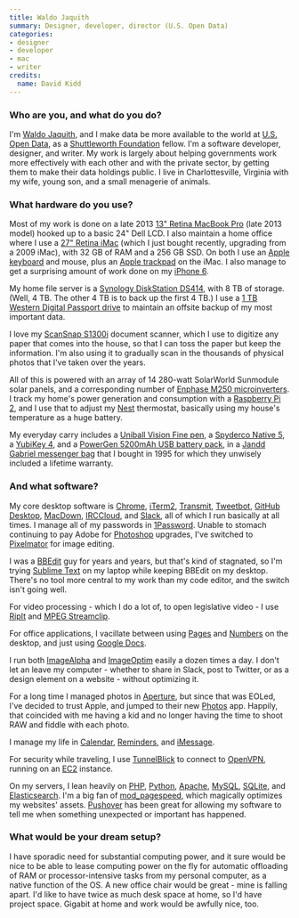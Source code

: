 ```yaml
---
title: Waldo Jaquith
summary: Designer, developer, director (U.S. Open Data)
categories:
- designer
- developer
- mac
- writer
credits:
  name: David Kidd
---
```


### Who are you, and what do you do?

I'm [Waldo Jaquith](https://waldo.jaquith.org/ "Waldo's website."), and I make data be more available to the world at [U.S. Open Data](https://usopendata.org/ "A group promoting open source U.S. government data sets."), as a [Shuttleworth Foundation](https://www.shuttleworthfoundation.org/ "A foundation helping to fund projects for social change.") fellow. I'm a software developer, designer, and writer. My work is largely about helping governments work more effectively with each other and with the private sector, by getting them to make their data holdings public. I live in Charlottesville, Virginia with my wife, young son, and a small menagerie of animals.

### What hardware do you use?

Most of my work is done on a late 2013 [13" Retina MacBook Pro][macbook-pro] (late 2013 model) hooked up to a basic 24" Dell LCD. I also maintain a home office where I use a [27" Retina iMac][imac] (which I just bought recently, upgrading from a 2009 iMac), with 32 GB of RAM and a 256 GB SSD. On both I use an [Apple keyboard][keyboard] and mouse, plus an [Apple trackpad][magic-trackpad] on the iMac. I also manage to get a surprising amount of work done on my [iPhone 6][iphone-6].

My home file server is a [Synology DiskStation DS414][ds414], with 8 TB of storage. (Well, 4 TB. The other 4 TB is to back up the first 4 TB.) I use a [1 TB Western Digital Passport drive][my-passport-ultra] to maintain an offsite backup of my most important data.

I love my [ScanSnap S1300i][scansnap-s1300i] document scanner, which I use to digitize any paper that comes into the house, so that I can toss the paper but keep the information. I'm also using it to gradually scan in the thousands of physical photos that I've taken over the years.

All of this is powered with an array of 14 280-watt SolarWorld Sunmodule solar panels, and a corresponding number of [Enphase M250 microinverters][m250]. I track my home's power generation and consumption with a [Raspberry Pi 2][raspberry-pi-2], and I use that to adjust my [Nest][] thermostat, basically using my house's temperature as a huge battery.

My everyday carry includes a [Uniball Vision Fine pen][vision-fine-0.7], a [Spyderco Native 5][native-5], a [YubiKey 4][yubikey], and a [PowerGen 5200mAh USB battery pack][handigen], in a [Jandd Gabriel messenger bag][gabriel] that I bought in 1995 for which they unwisely included a lifetime warranty.

### And what software?

My core desktop software is [Chrome][], [iTerm2][], [Transmit][], [Tweetbot][], [GitHub Desktop][github-mac], [MacDown][], [IRCCloud][], and [Slack][], all of which I run basically at all times. I manage all of my passwords in [1Password][]. Unable to stomach continuing to pay Adobe for [Photoshop][] upgrades, I've switched to [Pixelmator][] for image editing.

I was a [BBEdit][] guy for years and years, but that's kind of stagnated, so I'm trying [Sublime Text][sublime-text] on my laptop while keeping BBEdit on my desktop. There's no tool more central to my work than my code editor, and the switch isn't going well.

For video processing - which I do a lot of, to open legislative video - I use [RipIt][] and [MPEG Streamclip][mpeg-streamclip].

For office applications, I vacillate between using [Pages][] and [Numbers][] on the desktop, and just using [Google Docs][google-docs].

I run both [ImageAlpha][] and [ImageOptim][] easily a dozen times a day. I don't let an leave my computer - whether to share in Slack, post to Twitter, or as a design element on a website - without optimizing it.

For a long time I managed photos in [Aperture][], but since that was EOLed, I've decided to trust Apple, and jumped to their new [Photos][] app. Happily, that coincided with me having a kid and no longer having the time to shoot RAW and fiddle with each photo.

I manage my life in [Calendar][ical], [Reminders][], and [iMessage][].

For security while traveling, I use [TunnelBlick][] to connect to [OpenVPN][], running on an [EC2][] instance.

On my servers, I lean heavily on [PHP][], [Python][], [Apache][], [MySQL][], [SQLite][], and [Elasticsearch][]. I'm a big fan of [mod_pagespeed][], which magically optimizes my websites' assets. [Pushover][] has been great for allowing my software to tell me when something unexpected or important has happened.

### What would be your dream setup?

I have sporadic need for substantial computing power, and it sure would be nice to be able to lease computing power on the fly for automatic offloading of RAM or processor-intensive tasks from my personal computer, as a native function of the OS. A new office chair would be great - mine is falling apart. I'd like to have twice as much desk space at home, so I'd have project space. Gigabit at home and work would be awfully nice, too.

[raspberry-pi-2]: https://en.wikipedia.org/wiki/Raspberry_Pi "A single-board hackable computer."
[iphone-6]: https://en.wikipedia.org/wiki/IPhone_6 "A smartphone."
[imac]: https://www.apple.com/imac/ "An all-in-one computer."
[native-5]: https://www.spyderco.com/catalog/details.php?product=663 "A pocket knife."
[nest]: https://nest.com/ "A clever thermostat."
[gabriel]: http://www.jandd.com/detail.asp?PRODUCT_ID=FGMB "A messenger bag."
[scansnap-s1300i]: http://www.fujitsu.com/global/products/computing/peripheral/scanners/scansnap/s1300i/ "A portable scanner."
[handigen]: http://www.powergenbatt.com/pgen_product/powergen-5200mah-battery-pack/ "A USB battery pack."
[macbook-pro]: https://www.apple.com/macbook-pro/ "A laptop."
[m250]: https://enphase.com/en-us/products-and-services/microinverters "A microinverter."
[magic-trackpad]: https://www.apple.com/magictrackpad/ "A trackpad for desktop machines."
[my-passport-ultra]: https://www.wdc.com/en/products/products.aspx?id=1000 "A portable external hard drive."
[ds414]: https://www.amazon.com/Synology-DiskStation-Diskless-Attached-DS414/dp/B00FWUQY5I "A 4-bay NAS device."
[vision-fine-0.7]: https://www.staples.com/uni-ball-Vision-Rollerball-Pens-Fine-Point-Black-Dozen/product_433910 "A pen."
[keyboard]: https://www.apple.com/keyboard/ "The keyboard."
[yubikey]: https://www.yubico.com/products/yubikey-hardware/yubikey/ "A USB-based tool for generating one-time passwords."
[reminders]: https://support.apple.com/kb/PH12086?viewlocale=en_US&locale=en_US "A to-do list included with Mac OS X."
[ripit]: http://thelittleappfactory.com/ripit/ "DVD ripping software for the Mac."
[1password]: https://1password.com "Password management software for Mac OS X."
[imessage]: https://en.wikipedia.org/wiki/iMessage "A messaging platform."
[iterm2]: http://iterm2.com/ "An alternative terminal application for Mac OS X."
[imagealpha]: https://pngmini.com/ "PNG optimising software for the Mac."
[imageoptim]: https://imageoptim.com/ "A Mac GUI wrapper for image optimising tools."
[ical]: https://en.wikipedia.org/wiki/ICal "Calendaring software included with Mac OS X."
[irccloud]: https://www.irccloud.com/ "A web-based IRC service."
[numbers]: https://www.apple.com/numbers/ "A spreadsheet application for the Mac."
[google-docs]: https://en.wikipedia.org/wiki/Google_Docs "A web-based office suite."
[github-mac]: https://desktop.github.com/ "A client for the versioning control service."
[tunnelblick]: https://tunnelblick.net/ "A Mac GUI for OpenVPN."
[transmit]: https://panic.com/transmit/ "An FTP/SFTP client for the Mac."
[tweetbot]: https://tapbots.com/tweetbot/mac/ "A Twitter client for the Mac."
[sublime-text]: http://www.sublimetext.com/ "A coder's text editor."
[sqlite]: http://www.sqlite.org/ "A self-contained database engine."
[slack]: https://slack.com/ "A collaboration service."
[apache]: http://www.apache.org/ "Web server software."
[aperture]: https://en.wikipedia.org/wiki/Aperture_(software) "Photo editing and management software for Mac OS X."
[openvpn]: https://openvpn.net/index.php/open-source.html "Open source VPN software."
[macdown]: http://macdown.uranusjr.com/ "A Markdown text editor for the Mac."
[mysql]: https://www.mysql.com/ "A relational database server."
[mpeg-streamclip]: http://www.squared5.com/ "A video converter and editor."
[mod_pagespeed]: https://developers.google.com/speed/pagespeed/module/ "A web server module for automatically optimising pages."
[chrome]: https://www.google.com/intl/en/chrome/browser/ "A WebKit-based browser, where each tab runs in its own thread."
[elasticsearch]: https://www.elastic.co/products/elasticsearch "Distributed search engine software."
[ec2]: https://aws.amazon.com/ec2/ "A web service for virtualised processing."
[bbedit]: http://www.barebones.com/products/bbedit/ "A text editor for the Mac."
[pixelmator]: http://www.pixelmator.com/mac/ "An image editor for the Mac."
[photos]: https://www.apple.com/macos/photos/ "A photo editor for Mac OS X."
[php]: http://php.net/ "An interpreted scripting language."
[photoshop]: https://www.adobe.com/products/photoshop.html "A bitmap image editor."
[pushover]: https://pushover.net/ "A push notification system and application."
[pages]: https://www.apple.com/pages/ "A Mac word processor and layout tool from Apple."
[python]: https://www.python.org/ "An interpreted scripting language."
